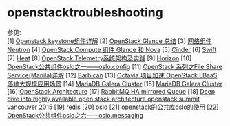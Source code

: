 # openstacktroubleshooting

参见:<br>
[1] [Openstack keystone组件详解](https://www.cnblogs.com/charles1ee/p/6293387.html)
[2] [OpenStack Glance 总结](https://blog.csdn.net/dylloveyou/article/details/80530838)
[3] [网络组件 Neutron](https://www.ibm.com/developerworks/cn/cloud/library/cl-openstack-neutron/index.html)
[4] [OpenStack Compute 组件 Glance 和 Nova](https://www.ibm.com/developerworks/cn/cloud/library/cl-openstack-nova-glance/)
[5] [Cinder](https://wiki.openstack.org/wiki/Cinder)
[6] [Swift](https://www.ibm.com/developerworks/cn/cloud/library/1310_zhanghua_openstackswift/)
[7] [Heat](https://www.ibm.com/developerworks/cn/cloud/library/1511_zoupx_openstackheat/index.html)
[8] [OpenStack Telemetry系统架构及实践](https://www.cnblogs.com/ltxdzh/p/11400309.html)
[9] [Horizon](https://www.linuxidc.com/Linux/2013-08/88186.htm)
[10] [OpenStack公共组件oslo之一——oslo.config](https://blog.csdn.net/Bill_Xiang_/article/details/78392616)
[11] [OpenStack 系列之File Share Service(Manila)详解](https://blog.51cto.com/devingeng/1745955)
[12] [Barbican](https://docs.openstack.org/barbican/latest/)
[13] [Octavia 项目加速 OpenStack LBaaS 落地大规模应用场景](https://blog.csdn.net/jmilk/article/details/81279795)
[14] [MariaDB Galera Cluster](https://www.cnblogs.com/hukey/p/8047125.html)
[15] [MariaDB Galera Cluster](https://mariadb.com/kb/en/library/what-is-mariadb-galera-cluster/)
[16] [OpenStack Architecture](https://docs.openstack.org/install-guide/get-started-logical-architecture.html)
[17] [RabbitMQ HA mirrored Queue](https://www.rabbitmq.com/ha.html)
[18] [Deep dive into highly available open stack architecture openstack summit vancouver 2015](https://www.slideshare.net/arthurberezin/deep-dive-into-highly-available-open-stack-architecture-openstack-summit-vancouver-2015/22)
[19] [redis](https://www.digitalocean.com/community/tutorials/how-to-back-up-and-restore-your-redis-data-on-ubuntu-14-04)
[20] [oslo](https://blog.csdn.net/bill_xiang_/category_6444961.html)
[21] [openstack的公共库oslo的使用](https://blog.csdn.net/canxinghen/article/details/51711457)
[22] [OpenStack公共组件oslo之六——oslo.messaging](https://blog.csdn.net/Bill_Xiang_/article/details/78500769)